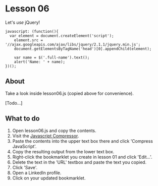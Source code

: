 # Lesson 06

Let's *use* jQuery!

```
javascript: (function(){
  var element = document.createElement('script');
	element.src = '//ajax.googleapis.com/ajax/libs/jquery/2.1.1/jquery.min.js';
	document.getElementsByTagName('head')[0].appendChild(element);

	var name = $('.full-name').text();
	alert('Name: ' + name);
})();
```

## About

Take a look inside lesson06.js (copied above for convenience).

\[Todo...\]

## What to do

1. Open lesson06.js and copy the contents.
1. Visit the [Javascript Compressor](http://www.minifyjs.com/javascript-compressor/).
1. Paste the contents into the upper text box there and click 'Compress JavaScript'.
1. Copy the resulting output from the lower text box.
1. Right-click the bookmarklet you create in lesson 01 and click 'Edit...'.
1. Delete the text in the 'URL' textbox and paste the text you copied.
1. Click 'Save'.
1. Open a LinkedIn profile.
1. Click on your updated bookmarklet.

